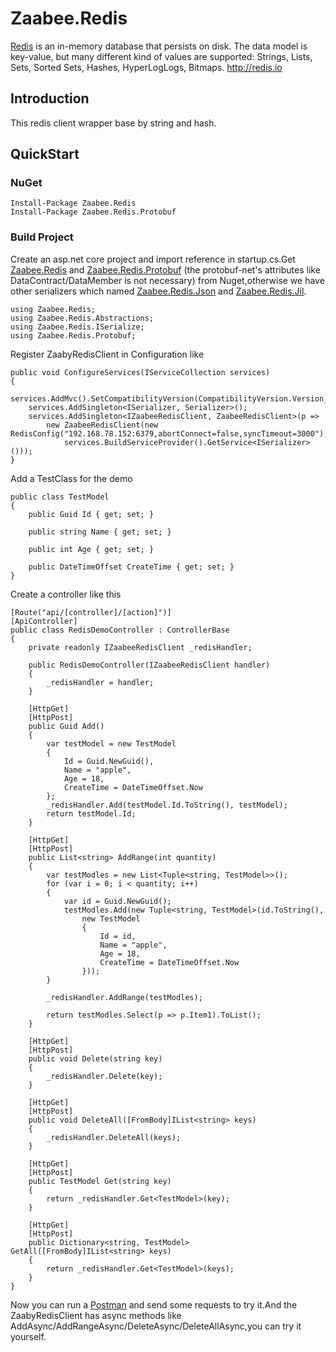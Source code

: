 # Zaabee.Redis

[Redis](https://github.com/antirez/redis) is an in-memory database that persists on disk. The data model is key-value, but many different kind of values are supported: Strings, Lists, Sets, Sorted Sets, Hashes, HyperLogLogs, Bitmaps. <http://redis.io>

## Introduction

This redis client wrapper base by string and hash.

## QuickStart

### NuGet

    Install-Package Zaabee.Redis
    Install-Package Zaabee.Redis.Protobuf

### Build Project

Create an asp.net core project and import reference in startup.cs.Get [Zaabee.Redis](https://github.com/Mutuduxf/Zaabee.Redis) and [Zaabee.Redis.Protobuf](https://github.com/Mutuduxf/Zaabee.Redis/tree/master/Zaabee.Redis.Protobuf) (the protobuf-net's attributes like DataContract/DataMember is not necessary) from Nuget,otherwise we have other serializers which named [Zaabee.Redis.Json](https://github.com/Mutuduxf/Zaabee.Redis/tree/master/Zaabee.Redis.Json) and [Zaabee.Redis.Jil](https://github.com/Mutuduxf/Zaabee.Redis/tree/master/Zaabee.Redis.Jil).

```CSharp
using Zaabee.Redis;
using Zaabee.Redis.Abstractions;
using Zaabee.Redis.ISerialize;
using Zaabee.Redis.Protobuf;
```

Register ZaabyRedisClient in Configuration like

```CSharp
public void ConfigureServices(IServiceCollection services)
{
    services.AddMvc().SetCompatibilityVersion(CompatibilityVersion.Version_2_1);
    services.AddSingleton<ISerializer, Serializer>();
    services.AddSingleton<IZaabeeRedisClient, ZaabeeRedisClient>(p =>
        new ZaabeeRedisClient(new RedisConfig("192.168.78.152:6379,abortConnect=false,syncTimeout=3000"),
            services.BuildServiceProvider().GetService<ISerializer>()));
}
```

Add a TestClass for the demo

```CSharp
public class TestModel
{
    public Guid Id { get; set; }

    public string Name { get; set; }

    public int Age { get; set; }

    public DateTimeOffset CreateTime { get; set; }
}
```

Create a controller like this

```CSharp
[Route("api/[controller]/[action]")]
[ApiController]
public class RedisDemoController : ControllerBase
{
    private readonly IZaabeeRedisClient _redisHandler;

    public RedisDemoController(IZaabeeRedisClient handler)
    {
        _redisHandler = handler;
    }

    [HttpGet]
    [HttpPost]
    public Guid Add()
    {
        var testModel = new TestModel
        {
            Id = Guid.NewGuid(),
            Name = "apple",
            Age = 18,
            CreateTime = DateTimeOffset.Now
        };
        _redisHandler.Add(testModel.Id.ToString(), testModel);
        return testModel.Id;
    }

    [HttpGet]
    [HttpPost]
    public List<string> AddRange(int quantity)
    {
        var testModles = new List<Tuple<string, TestModel>>();
        for (var i = 0; i < quantity; i++)
        {
            var id = Guid.NewGuid();
            testModles.Add(new Tuple<string, TestModel>(id.ToString(),
                new TestModel
                {
                    Id = id,
                    Name = "apple",
                    Age = 18,
                    CreateTime = DateTimeOffset.Now
                }));
        }

        _redisHandler.AddRange(testModles);

        return testModles.Select(p => p.Item1).ToList();
    }

    [HttpGet]
    [HttpPost]
    public void Delete(string key)
    {
        _redisHandler.Delete(key);
    }

    [HttpGet]
    [HttpPost]
    public void DeleteAll([FromBody]IList<string> keys)
    {
        _redisHandler.DeleteAll(keys);
    }

    [HttpGet]
    [HttpPost]
    public TestModel Get(string key)
    {
        return _redisHandler.Get<TestModel>(key);
    }

    [HttpGet]
    [HttpPost]
    public Dictionary<string, TestModel> GetAll([FromBody]IList<string> keys)
    {
        return _redisHandler.Get<TestModel>(keys);
    }
}
```

Now you can run a [Postman](https://www.getpostman.com/) and send some requests to try it.And the ZaabyRedisClient has async methods like AddAsync/AddRangeAsync/DeleteAsync/DeleteAllAsync,you can try it yourself.
